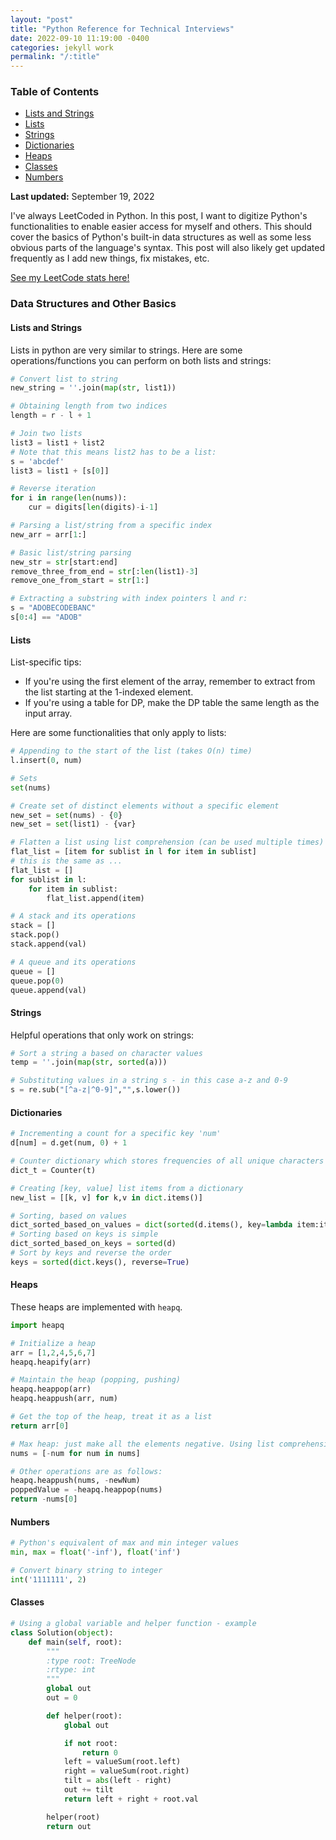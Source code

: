 ```yaml
---
layout: "post"
title: "Python Reference for Technical Interviews"
date: 2022-09-10 11:19:00 -0400
categories: jekyll work
permalink: "/:title"
---
```


### Table of Contents

- [Lists and Strings](#lists-and-strings)
- [Lists](#lists)
- [Strings](#strings)
- [Dictionaries](#dictionaries)
- [Heaps](#heaps)
- [Classes](#classes)
- [Numbers](#numbers)

**Last updated:** September 19, 2022

I've always LeetCoded in Python. In this post, I want to digitize Python's functionalities to enable easier access for myself and others. This should cover the basics of Python's built-in data structures as well as some less obvious parts of the language's syntax. This post will also likely get updated frequently as I add new things, fix mistakes, etc.

[See my LeetCode stats here!](https://leetcode.com/jerrylxia/)

### Data Structures and Other Basics

#### Lists and Strings

Lists in python are very similar to strings. Here are some operations/functions you can perform on both lists and strings:

```python
# Convert list to string
new_string = ''.join(map(str, list1))

# Obtaining length from two indices
length = r - l + 1

# Join two lists
list3 = list1 + list2
# Note that this means list2 has to be a list:
s = 'abcdef'
list3 = list1 + [s[0]]

# Reverse iteration
for i in range(len(nums)):
    cur = digits[len(digits)-i-1]

# Parsing a list/string from a specific index
new_arr = arr[1:]

# Basic list/string parsing
new_str = str[start:end]
remove_three_from_end = str[:len(list1)-3]
remove_one_from_start = str[1:]

# Extracting a substring with index pointers l and r:
s = "ADOBECODEBANC"
s[0:4] == "ADOB"
```

#### Lists

List-specific tips:

- If you're using the first element of the array, remember to extract from the list starting at the 1-indexed element.
- If you're using a table for DP, make the DP table the same length as the input array.

Here are some functionalities that only apply to lists:

```python
# Appending to the start of the list (takes O(n) time)
l.insert(0, num)

# Sets
set(nums)

# Create set of distinct elements without a specific element
new_set = set(nums) - {0}
new_set = set(list1) - {var}

# Flatten a list using list comprehension (can be used multiple times)
flat_list = [item for sublist in l for item in sublist]
# this is the same as ...
flat_list = []
for sublist in l:
    for item in sublist:
        flat_list.append(item)

# A stack and its operations
stack = []
stack.pop()
stack.append(val)

# A queue and its operations
queue = []
queue.pop(0)
queue.append(val)
```

#### Strings

Helpful operations that only work on strings:

```python
# Sort a string a based on character values
temp = ''.join(map(str, sorted(a)))

# Substituting values in a string s - in this case a-z and 0-9
s = re.sub("[^a-z|^0-9]","",s.lower())
```

#### Dictionaries

```python
# Incrementing a count for a specific key 'num'
d[num] = d.get(num, 0) + 1

# Counter dictionary which stores frequencies of all unique characters in a list/string t.
dict_t = Counter(t)

# Creating [key, value] list items from a dictionary
new_list = [[k, v] for k,v in dict.items()]

# Sorting, based on values
dict_sorted_based_on_values = dict(sorted(d.items(), key=lambda item:item[1]))
# Sorting based on keys is simple
dict_sorted_based_on_keys = sorted(d)
# Sort by keys and reverse the order
keys = sorted(dict.keys(), reverse=True)
```

#### Heaps

These heaps are implemented with `heapq`.

```python
import heapq

# Initialize a heap
arr = [1,2,4,5,6,7]
heapq.heapify(arr)

# Maintain the heap (popping, pushing)
heapq.heappop(arr)
heapq.heappush(arr, num)

# Get the top of the heap, treat it as a list
return arr[0]

# Max heap: just make all the elements negative. Using list comprehension:
nums = [-num for num in nums]

# Other operations are as follows:
heapq.heappush(nums, -newNum)
poppedValue = -heapq.heappop(nums)
return -nums[0]
```

#### Numbers

```python
# Python's equivalent of max and min integer values
min, max = float('-inf'), float('inf')

# Convert binary string to integer
int('1111111', 2)
```

#### Classes

```python
# Using a global variable and helper function - example
class Solution(object):
    def main(self, root):
        """
        :type root: TreeNode
        :rtype: int
        """
        global out
        out = 0

        def helper(root):
            global out

            if not root:
                return 0
            left = valueSum(root.left)
            right = valueSum(root.right)
            tilt = abs(left - right)
            out += tilt
            return left + right + root.val

        helper(root)
        return out
```
